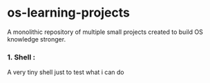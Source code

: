 # os-learning-projects
A monolithic repository of multiple small projects created to build OS knowledge stronger.

### 1. Shell : 
A very tiny shell just to test what i can do
